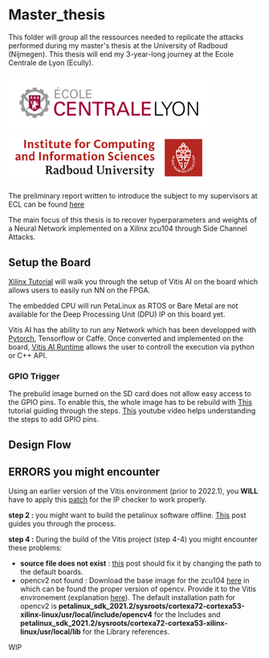 # Master_thesis

This folder will group all the ressources needed to replicate the attacks performed during my master's thesis at the University of Radboud (Nijmegen). This thesis will end my 3-year-long journey at the Ecole Centrale de Lyon (Ecully).

<img src="./images/logo-ecl-rectangle-quadri-print.jpg" width="400"><img src="./images/logoradboud.png" width=400>

The preliminary report written to introduce the subject to my supervisors at ECL can be found [here](Preliminary_report.pdf)

The main focus of this thesis is to recover hyperparameters and weights of a Neural Network implemented on a Xilinx zcu104 through Side Channel Attacks.

## Setup the Board

[Xilinx Tutorial](https://github.com/Xilinx/Vitis-AI) will walk you through the setup of Vitis AI on the board which allows users to easily run NN on the FPGA.

The embedded CPU will run PetaLinux as RTOS or Bare Metal are not available for the Deep Processing Unit (DPU) IP on this board yet.

Vitis AI has the ability to run any Network which has been developped with [Pytorch](https://github.com/Xilinx/Vitis-AI-Tutorials/tree/master/Design_Tutorials/09-mnist_pyt), Tensorflow or Caffe. Once converted and implemented on the board, [Vitis AI Runtime](https://github.com/Xilinx/Vitis-AI/tree/master/demo/VART) allows the user to controll the execution via python or C++ API.

### GPIO Trigger

The prebuild image burned on the SD card does not allow easy access to the GPIO pins. To enable this, the whole image has to be rebuild with [This](https://github.com/Xilinx/Vitis-Tutorials/tree/2021.2/Vitis_Platform_Creation/Introduction/02-Edge-AI-ZCU104) tutorial guiding through the steps. [This](https://www.youtube.com/watch?v=CHsidFIXUEE) youtube video helps understanding the steps to add GPIO pins.

## Design Flow



## ERRORS you might encounter

Using an earlier version of the Vitis environment (prior to 2022.1), you **WILL** have to apply this [patch](https://support.xilinx.com/s/article/76960?language=en_US) for the IP checker to work properly. 

**step 2 :** you might want to build the petalinux software offline. [This](https://support.xilinx.com/s/article/2021-1-PetaLinux?language=en_US) post guides you through the process.

**step 4 :** During the build of the Vitis project (step 4-4) you might encounter these problems:
- **source file does not exist** : [this](https://support.xilinx.com/s/question/0D52E00006hpRgHSAU/vitis-ide-error-v-60602-source-file-does-not-exist?language=en_US) post should fix it by changing the path to the default boards.
- opencv2 not found : Download the base image for the zcu104 [here](https://www.xilinx.com/support/download/index.html/content/xilinx/en/downloadNav/embedded-platforms/2021-2.html) in which can be found the proper version of opencv. Provide it to the Vitis environement (explanation [here](https://support.xilinx.com/s/question/0D52E00006hpPCUSA2/vitis-vision-libraries-error-on-build?language=en_US)). The default installation path for opencv2 is **petalinux_sdk_2021.2/sysroots/cortexa72-cortexa53-xilinx-linux/usr/local/include/opencv4** for the Includes and  **petalinux_sdk_2021.2/sysroots/cortexa72-cortexa53-xilinx-linux/usr/local/lib** for the Library references.





WIP
